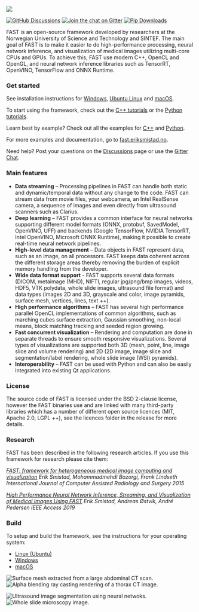 ![](https://github.com/smistad/FAST/wiki/images/fast_logo.png)

[![GitHub Discussions](https://img.shields.io/github/discussions/smistad/FAST?label=GitHub%20discussions&logo=github)](https://github.com/smistad/FAST/discussions)
[![Join the chat on Gitter](https://img.shields.io/gitter/room/smistad/fast?logo=gitter)](https://gitter.im/smistad/FAST)
[![Pip Downloads](https://img.shields.io/pypi/dm/pyfast?label=pip%20downloads&logo=python)](https://fast.eriksmistad.no/download-stats.html)

FAST is an open-source framework developed by researchers at the Norwegian University of Science and Technology and SINTEF. 
The main goal of FAST is to make it easier to do high-performance processing, neural network inference, and visualization of medical images utilizing multi-core CPUs and GPUs. To achieve this, FAST use modern C++, OpenCL and OpenGL, and neural network inference libraries such as TensorRT, OpenVINO, TensorFlow and ONNX Runtime.

### Get started
See installation instructions for [Windows](https://fast.eriksmistad.no/install-windows.html), [Ubuntu Linux](https://fast.eriksmistad.no/install-ubuntu-linux.html) and [macOS](https://fast.eriksmistad.no/install-mac.html).

To start using the framework, check out the [C++ tutorials](https://fast.eriksmistad.no/cpp-tutorials.html) or the [Python tutorials](https://fast.eriksmistad.no/python-tutorials.html).

Learn best by example? Check out all the examples for [C++](https://fast.eriksmistad.no/cpp-examples.html) and [Python](https://fast.eriksmistad.no/python-examples.html).

For more examples and documentation, go to [fast.eriksmistad.no](https://fast.eriksmistad.no).

Need help? Post your questions on the [Discussions](https://github.com/smistad/FAST/discussions/new?category=q-a) page or use the [Gitter Chat](https://gitter.im/smistad/FAST).

### Main features

* **Data streaming** – Processing pipelines in FAST can handle both static and dynamic/temporal data without any change to the code. FAST can stream data from movie files, your webcamera, an Intel RealSense camera, a sequence of images and even directly from ultrasound scanners such as Clarius.
* **Deep learning** – FAST provides a common interface for neural networks supporting different model formats (ONNX, protobuf, SavedModel, OpenVINO, UFF) and backends (Google TensorFlow, NVIDIA TensorRT, Intel OpenVINO, Microsoft ONNX Runtime), making it possible to create real-time neural network pipelines.
* **High-level data management** – Data objects in FAST represent data, such as an image, on all processors. FAST keeps data coherent across the different storage areas thereby removing the burden of explicit memory handling from the developer.
* **Wide data format support** - FAST supports several data formats (DICOM, metaimage (MHD), NIFTI, regular jpg/png/bmp images, videos, HDF5, VTK polydata, whole slide images, ultrasound file format) and data types (images 2D and 3D, grayscale and color, image pyramids, surface mesh, vertices, lines, text ++).
* **High performance algorithms** – FAST has several high performance parallel OpenCL implementations of common algorithms, such as marching cubes surface extraction, Gaussian smoothing, non-local means, block matching tracking and seeded region growing.
* **Fast concurrent visualization** – Rendering and computation are done in separate threads to ensure smooth responsive visualizations. Several types of visualizations are supported both 3D (mesh, point, line, image slice and volume rendering) and 2D (2D image, image slice and segmentation/label rendering, whole slide image (WSI) pyramids).
* **Interoperability** – FAST can be used with Python and can also be easily integrated into existing Qt applications.

### License

The source code of FAST is licensed under the BSD 2-clause license, however the FAST binaries use and are linked with many third-party libraries which has a number of different open source licences (MIT, Apache 2.0, LGPL ++), see the licences folder in the release for more details.

### Research

FAST has been described in the following research articles. If you use this framework for research please cite them:

*[FAST: framework for heterogeneous medical image computing and visualization](http://www.eriksmistad.no/wp-content/uploads/FAST_framework_for_heterogeneous_medical_image_computing_and_visualization.pdf)
Erik Smistad, Mohammadmehdi Bozorgi, Frank Lindseth
International Journal of Computer Assisted Radiology and Surgery 2015*

*[High Performance Neural Network Inference, Streaming, and Visualization of Medical Images Using FAST](https://www.eriksmistad.no/wp-content/uploads/High-Performance-Neural-Network-Inference-Streaming-and-Visualization-of-Medical-Images-Using-FAST.pdf)
Erik Smistad, Andreas Østvik, André Pedersen
IEEE Access 2019*

### Build

To setup and build the framework, see the instructions for your operating system:
* [Linux (Ubuntu)](https://fast.eriksmistad.no/building-on-linux.html)
* [Windows](https://fast.eriksmistad.no/building-on-windows.html)
* [macOS](https://fast.eriksmistad.no/building-on-mac.html)


![Surface mesh extracted from a large abdominal CT scan.](https://github.com/smistad/FAST/wiki/images/surface_extraction.png) ![Alpha blending ray casting rendering of a thorax CT image.](https://github.com/smistad/FAST/wiki/images/volume_renderer.jpg)

![Ultrasound image segmentation using neural netwoks.](https://github.com/smistad/FAST/wiki/images/ultrasound_segmentation.jpg)  ![Whole slide microscopy image.](https://github.com/smistad/FAST/wiki/images/wsi.jpg)
